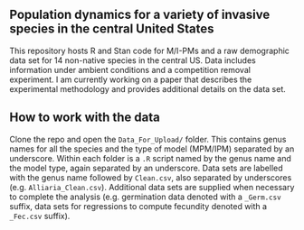 ## Population dynamics for a variety of invasive species in the central United States
This repository hosts R and Stan code for M/I-PMs and a raw demographic data set for 14 non-native species in the central US. Data includes information under ambient conditions and a competition removal experiment. I am currently working on a paper that describes the experimental methodology and provides additional details on the data set.

## How to work with the data

Clone the repo and open the `Data_For_Upload/` folder. This contains genus names
for all the species and the type of model (MPM/IPM) separated by an underscore. Within each folder is a `.R` script named by the genus name and the model type, again separated by an underscore. Data sets are labelled with the genus name followed by `Clean.csv`, also separated by underscores (e.g. `Alliaria_Clean.csv`). Additional data sets are supplied when necessary to complete the analysis (e.g. germination data denoted with a `_Germ.csv` suffix, data sets for regressions to compute fecundity denoted with a `_Fec.csv` suffix). 